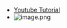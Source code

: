 - [Youtube Tutorial](https://youtube.com/playlist?list=PLunhqkrRNRhYYCaSTVP-qJnyUPkTxJnBt)
- ![image.png](../assets/image_1682518017065_0.png)